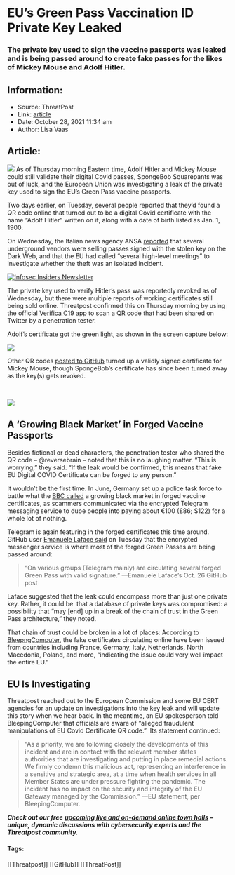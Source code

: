 # EU’s Green Pass Vaccination ID Private Key Leaked
### The private key used to sign the vaccine passports was leaked and is being passed around to create fake passes for the likes of Mickey Mouse and Adolf Hitler. 

## Information:
+ Source: ThreatPost
+ Link: [article](https://kasperskycontenthub.com/threatpost-global/?p=175857)
+ Date: October 28, 2021  11:34 am
+ Author: Lisa Vaas


## Article:
![](https://media.threatpost.com/wp-content/uploads/sites/103/2021/10/28113249/hitler_wax_museum-e1635435181263.jpg)
As of Thursday morning Eastern time, Adolf Hitler and Mickey Mouse could still validate their digital Covid passes, SpongeBob Squarepants was out of luck, and the European Union was investigating a leak of the private key used to sign the EU’s Green Pass vaccine passports.


Two days earlier, on Tuesday, several people reported that they’d found a QR code online that turned out to be a digital Covid certificate with the name “Adolf Hitler” written on it, along with a date of birth listed as Jan. 1, 1900.


On Wednesday, the Italian news agency ANSA [reported](https://www.ansa.it/english/news/general_news/2021/10/27/eu-green-pass-generation-keys-stolen-sources_e231d1e5-8eab-429b-ae6d-c70991469d41.html) that several underground vendors were selling passes signed with the stolen key on the Dark Web, and that the EU had called “several high-level meetings” to investigate whether the theft was an isolated incident.


[![Infosec Insiders Newsletter](https://media.threatpost.com/wp-content/uploads/sites/103/2021/07/10165815/infosec_insiders_in_article_promo.png)](https://threatpost.com/infosec-insider-subscription-page/?utm_source=ART&utm_medium=ART&utm_campaign=InfosecInsiders_Newsletter_Promo/)  

The private key used to verify Hitler’s pass was reportedly revoked as of Wednesday, but there were multiple reports of working certificates still being sold online. Threatpost confirmed this on Thursday morning by using the official [Verifica C19](https://play.google.com/store/apps/details?id=it.ministerodellasalute.verificaC19&hl=en_GB&gl=US) app to scan a QR code that had been shared on Twitter by a penetration tester.



Adolf’s certificate got the green light, as shown in the screen capture below:


[![](https://media.threatpost.com/wp-content/uploads/sites/103/2021/10/28094913/adolf2-scaled.jpg)](https://media.threatpost.com/wp-content/uploads/sites/103/2021/10/28094913/adolf2-scaled.jpg)


Other QR codes [posted to GitHub](https://github.com/denysvitali/covid-cert-analysis/blob/master/RESULTS.md) turned up a validly signed certificate for Mickey Mouse, though SpongeBob’s certificate has since been turned away as the key(s) gets revoked.


 


[![](https://media.threatpost.com/wp-content/uploads/sites/103/2021/10/28103652/Mickey-scaled-e1635431827738.jpeg)](https://media.threatpost.com/wp-content/uploads/sites/103/2021/10/28103652/Mickey-scaled-e1635431827738.jpeg)


A ‘Growing Black Market’ in Forged Vaccine Passports
----------------------------------------------------


Besides fictional or dead characters, the penetration tester who shared the QR code – @reversebrain – noted that this is no laughing matter. “This is worrying,” they said. “If the leak would be confirmed, this means that fake EU Digital COVID Certificate can be forged to any person.”


It wouldn’t be the first time. In June, Germany set up a police task force to battle what the [BBC called](https://www.bbc.com/news/world-europe-57344546) a growing black market in forged vaccine certificates, as scammers communicated via the encrypted Telegram messaging service to dupe people into paying about €100 (£86; $122) for a whole lot of nothing.


Telegram is again featuring in the forged certificates this time around. GitHub user [Emanuele Laface said](https://github.com/ehn-dcc-development/hcert-spec/issues/103) on Tuesday that the encrypted messenger service is where most of the forged Green Passes are being passed around:



> “On various groups (Telegram mainly) are circulating several forged Green Pass with valid signature.” —Emanuele Laface’s Oct. 26 GitHub post
> 
> 


Laface suggested that the leak could encompass more than just one private key. Rather, it could be  that a database of private keys was compromised: a possibility that “may [end] up in a break of the chain of trust in the Green Pass architecture,” they noted.


That chain of trust could be broken in a lot of places: According to [BleepngComputer](https://www.bleepingcomputer.com/news/security/eu-investigating-leak-of-private-key-used-to-forge-covid-passes/), the fake certificates circulating online have been issued from countries including France, Germany, Italy, Netherlands, North Macedonia, Poland, and more, “indicating the issue could very well impact the entire EU.”


EU Is Investigating
-------------------


Threatpost reached out to the European Commission and some EU CERT agencies for an update on investigations into the key leak and will update this story when we hear back. In the meantime, an EU spokesperson told BleepingComputer that officials are aware of “alleged fraudulent manipulations of EU Covid Certificate QR code.”  Its statement continued:



> “As a priority, we are following closely the developments of this incident and are in contact with the relevant member states authorities that are investigating and putting in place remedial actions. We firmly condemn this malicious act, representing an interference in a sensitive and strategic area, at a time when health services in all Member States are under pressure fighting the pandemic. The incident has no impact on the security and integrity of the EU Gateway managed by the Commission.” —EU statement, per BleepingComputer.
> 
> 


***Check out our free*** [***upcoming live and on-demand online town halls***](https://threatpost.com/category/webinars/) ***– unique, dynamic discussions with cybersecurity experts and the Threatpost community.***




#### Tags:
[[Threatpost]] [[GitHub]] [[ThreatPost]]
